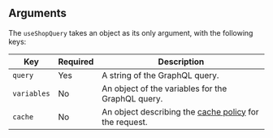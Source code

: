 ## Arguments

The `useShopQuery` takes an object as its only argument, with the following keys:

| Key         | Required | Description                                                                                            |
| ----------- | -------- | ------------------------------------------------------------------------------------------------------ |
| `query`     | Yes      | A string of the GraphQL query.                                                                         |
| `variables` | No       | An object of the variables for the GraphQL query.                                                      |
| `cache`     | No       | An object describing the [cache policy](/custom-storefronts/hydrogen/framework/cache) for the request. |
